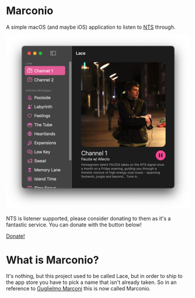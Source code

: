 # Marconio

A simple macOS (and maybe iOS) application to listen to [NTS](https://nts.live) through.

![](images/macOS.png)

NTS is listener supported, please consider donating to them as it's a fantastic service. You can donate with the button below!

[Donate!](https://www.nts.live/supporters)

# What is Marconio?
It's nothing, but this project used to be called Lace, but in order to ship to the app store you have to pick a name that isn't already taken. So in an reference to [Guglielmo Marconi](https://en.wikipedia.org/wiki/Guglielmo_Marconi) this is now called Marconio.

